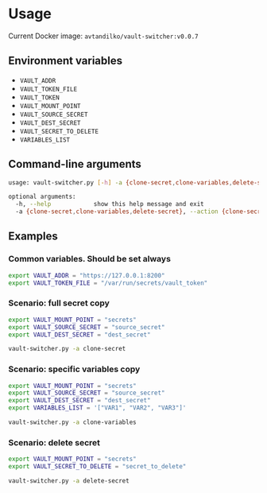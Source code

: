 # Usage

Current Docker image: `avtandilko/vault-switcher:v0.0.7`

## Environment variables

* `VAULT_ADDR`
* `VAULT_TOKEN_FILE`
* `VAULT_TOKEN`
* `VAULT_MOUNT_POINT`
* `VAULT_SOURCE_SECRET`
* `VAULT_DEST_SECRET`
* `VAULT_SECRET_TO_DELETE`
* `VARIABLES_LIST`

## Command-line arguments

```sh
usage: vault-switcher.py [-h] -a {clone-secret,clone-variables,delete-secret}

optional arguments:
  -h, --help            show this help message and exit
  -a {clone-secret,clone-variables,delete-secret}, --action {clone-secret,clone-variables,delete-secret}
```

## Examples

### Common variables. Should be set always

```sh
export VAULT_ADDR = "https://127.0.0.1:8200"
export VAULT_TOKEN_FILE = "/var/run/secrets/vault_token"
```

### Scenario: full secret copy

```sh
export VAULT_MOUNT_POINT = "secrets"
export VAULT_SOURCE_SECRET = "source_secret"
export VAULT_DEST_SECRET = "dest_secret"

vault-switcher.py -a clone-secret
```

### Scenario: specific variables copy

```sh
export VAULT_MOUNT_POINT = "secrets"
export VAULT_SOURCE_SECRET = "source_secret"
export VAULT_DEST_SECRET = "dest_secret"
export VARIABLES_LIST = '["VAR1", "VAR2", "VAR3"]'

vault-switcher.py -a clone-variables
```

### Scenario: delete secret

```sh
export VAULT_MOUNT_POINT = "secrets"
export VAULT_SECRET_TO_DELETE = "secret_to_delete"

vault-switcher.py -a delete-secret
```
